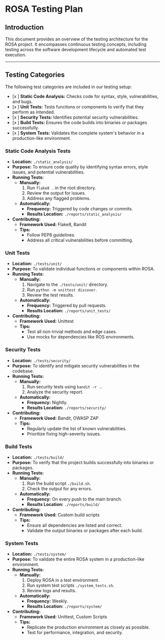 # ROSA Testing Plan

## Introduction
This document provides an overview of the testing architecture for the ROSA project. It encompasses continuous testing concepts, including testing across the software development lifecycle and automated test execution.

---

## Testing Categories

The following test categories are included in our testing setup:

- [x ] **Static Code Analysis:** Checks code for syntax, style, vulnerabilities, and bugs.
- [x ] **Unit Tests:** Tests functions or components to verify that they perform as intended.
- [x ] **Security Tests:** Identifies potential security vulnerabilities.
- [x ] **Build Tests:** Ensures the code builds into binaries or packages successfully.
- [x ] **System Tests:** Validates the complete system's behavior in a production-like environment.

### Static Code Analysis Tests
- **Location:** `./static_analysis/`
- **Purpose:** To ensure code quality by identifying syntax errors, style issues, and potential vulnerabilities.
- **Running Tests:**
  - **Manually:**
    1. Run `flake8 .` in the root directory.
    2. Review the output for issues.
    3. Address any flagged problems.
  - **Automatically:**
    - **Frequency:** Triggered by code changes or commits.
    - **Results Location:** `./reports/static_analysis/`
- **Contributing:**
  - **Framework Used:** Flake8, Bandit
  - **Tips:**
    - Follow PEP8 guidelines.
    - Address all critical vulnerabilities before committing.

### Unit Tests
- **Location:** `./tests/unit/`
- **Purpose:** To validate individual functions or components within ROSA.
- **Running Tests:**
  - **Manually:**
    1. Navigate to the `./tests/unit/` directory.
    2. Run `python -m unittest discover`.
    3. Review the test results.
  - **Automatically:**
    - **Frequency:** Triggered by pull requests.
    - **Results Location:** `./reports/unit_tests/`
- **Contributing:**
  - **Framework Used:** Unittest
  - **Tips:**
    - Test all non-trivial methods and edge cases.
    - Use mocks for dependencies like ROS environments.

### Security Tests
- **Location:** `./tests/security/`
- **Purpose:** To identify and mitigate security vulnerabilities in the codebase.
- **Running Tests:**
  - **Manually:**
    1. Run security tests using `bandit -r .`.
    2. Analyze the security report.
  - **Automatically:**
    - **Frequency:** Nightly.
    - **Results Location:** `./reports/security/`
- **Contributing:**
  - **Framework Used:** Bandit, OWASP ZAP
  - **Tips:**
    - Regularly update the list of known vulnerabilities.
    - Prioritize fixing high-severity issues.

### Build Tests
- **Location:** `./tests/build/`
- **Purpose:** To verify that the project builds successfully into binaries or packages.
- **Running Tests:**
  - **Manually:**
    1. Run the build script `./build.sh`.
    2. Check the output for any errors.
  - **Automatically:**
    - **Frequency:** On every push to the main branch.
    - **Results Location:** `./reports/build/`
- **Contributing:**
  - **Framework Used:** Custom build scripts
  - **Tips:**
    - Ensure all dependencies are listed and correct.
    - Validate the output binaries or packages after each build.

### System Tests
- **Location:** `./tests/system/`
- **Purpose:** To validate the entire ROSA system in a production-like environment.
- **Running Tests:**
  - **Manually:**
    1. Deploy ROSA in a test environment.
    2. Run system test scripts `./system_tests.sh`.
    3. Review logs and results.
  - **Automatically:**
    - **Frequency:** Weekly.
    - **Results Location:** `./reports/system/`
- **Contributing:**
  - **Framework Used:** Unittest, Custom Scripts
  - **Tips:**
    - Replicate the production environment as closely as possible.
    - Test for performance, integration, and security.
